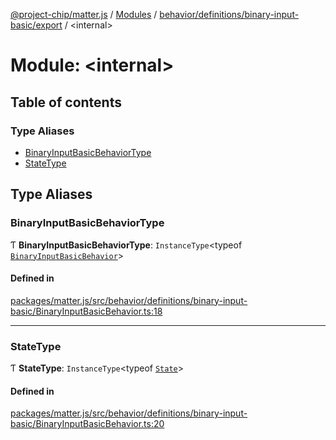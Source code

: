 [@project-chip/matter.js](../README.md) / [Modules](../modules.md) / [behavior/definitions/binary-input-basic/export](behavior_definitions_binary_input_basic_export.md) / \<internal\>

# Module: \<internal\>

## Table of contents

### Type Aliases

- [BinaryInputBasicBehaviorType](behavior_definitions_binary_input_basic_export._internal_.md#binaryinputbasicbehaviortype)
- [StateType](behavior_definitions_binary_input_basic_export._internal_.md#statetype)

## Type Aliases

### BinaryInputBasicBehaviorType

Ƭ **BinaryInputBasicBehaviorType**: `InstanceType`\<typeof [`BinaryInputBasicBehavior`](behavior_definitions_binary_input_basic_export.md#binaryinputbasicbehavior)\>

#### Defined in

[packages/matter.js/src/behavior/definitions/binary-input-basic/BinaryInputBasicBehavior.ts:18](https://github.com/project-chip/matter.js/blob/0c058ae17fdba4c0b89b8b13c309011d51782299/packages/matter.js/src/behavior/definitions/binary-input-basic/BinaryInputBasicBehavior.ts#L18)

___

### StateType

Ƭ **StateType**: `InstanceType`\<typeof [`State`](../classes/behavior_definitions_binary_input_basic_export.BinaryInputBasicServer.md#state-1)\>

#### Defined in

[packages/matter.js/src/behavior/definitions/binary-input-basic/BinaryInputBasicBehavior.ts:20](https://github.com/project-chip/matter.js/blob/0c058ae17fdba4c0b89b8b13c309011d51782299/packages/matter.js/src/behavior/definitions/binary-input-basic/BinaryInputBasicBehavior.ts#L20)
